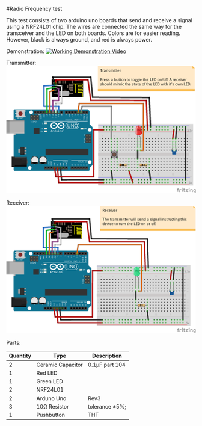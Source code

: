 #Radio Frequency test

This test consists of two arduino uno boards that send and receive a signal using a NRF24L01 chip. The wires are connected the same way for the transceiver and the LED on both boards. Colors are for easier reading. However, black is always ground, and red is always power.

Demonstration:
[![Working Demonstration Video](http://img.youtube.com/vi/33vYQWaf7E/0.png)](http://youtu.be/K33vYQWaf7E)

Transmitter:
![Transmitter Breadboard](transmitter_bb.png)

Receiver:
![Receiver Breadboard](receiver_bb.png)

Parts:

| Quantity | Type | Description |
| --- | --- | --- |
| 2 | Ceramic Capacitor | 0.1µF part 104 |
| 1 | Red LED | |
| 1 | Green LED | |
| 2 | NRF24L01 | |
| 2 | Arduno Uno | Rev3 |
| 3 | 10Ω Resistor | tolerance ±5%; |
| 1 | Pushbutton | THT |